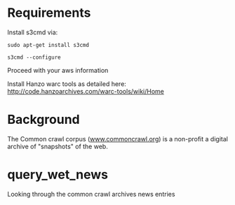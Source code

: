 Requirements
============

Install s3cmd via:

```
sudo apt-get install s3cmd

s3cmd --configure
```
Proceed with your aws information

Install Hanzo warc tools as detailed here: http://code.hanzoarchives.com/warc-tools/wiki/Home


Background
==========

The Common crawl corpus (www.commoncrawl.org) is a non-profit a digital archive of "snapshots" of the web.   

query_wet_news
==============

Looking through the common crawl archives news entries
